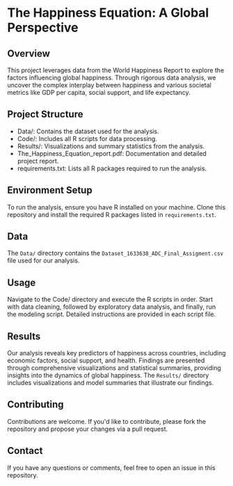 # The Happiness Equation: A Global Perspective

## Overview
This project leverages data from the World Happiness Report to explore the factors influencing global happiness. Through rigorous data analysis, we uncover the complex interplay between happiness and various societal metrics like GDP per capita, social support, and life expectancy.

## Project Structure
- Data/: Contains the dataset used for the analysis.
- Code/: Includes all R scripts for data processing.
- Results/: Visualizations and summary statistics from the analysis.
- The_Happiness_Equation_report.pdf: Documentation and detailed project report.
- requirements.txt: Lists all R packages required to run the analysis.

## Environment Setup
To run the analysis, ensure you have R installed on your machine. Clone this repository and install the required R packages listed in `requirements.txt`.

## Data
The `Data/` directory contains the `Dataset_1633638_ADC_Final_Assigment.csv` file used for our analysis.

## Usage
Navigate to the Code/ directory and execute the R scripts in order. Start with data cleaning, followed by exploratory data analysis, and finally, run the modeling script. Detailed instructions are provided in each script file.

## Results
Our analysis reveals key predictors of happiness across countries, including economic factors, social support, and health. Findings are presented through comprehensive visualizations and statistical summaries, providing insights into the dynamics of global happiness. The `Results/` directory includes visualizations and model summaries that illustrate our findings.

## Contributing
Contributions are welcome. If you'd like to contribute, please fork the repository and propose your changes via a pull request.

## Contact
If you have any questions or comments, feel free to open an issue in this repository.


